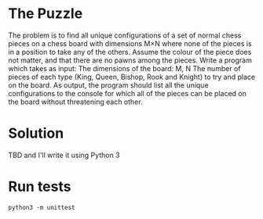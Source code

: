 # The Puzzle
The problem is to find all unique configurations of a set of normal chess pieces on a chess board with dimensions M×N where none of the pieces is in a position to take any of the others. Assume the colour of the piece does not matter, and that there are no pawns among the pieces.
Write a program which takes as input:
The dimensions of the board: M, N
The number of pieces of each type (King, Queen, Bishop, Rook and Knight) to try and place on the board.
As output, the program should list all the unique configurations to the console for which all of the pieces can be placed on the board without threatening each other.

# Solution

TBD and I'll write it using Python 3

# Run tests

`python3 -m unittest`